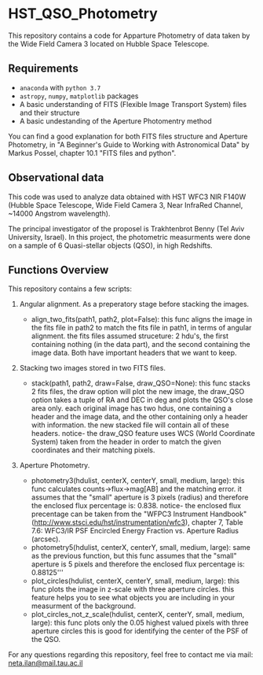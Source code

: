 # HST_QSO_Photometry

This repository contains a code for Apparture Photometry of data taken by the Wide Field Camera 3 located on Hubble Space Telescope. 

## Requirements

* `anaconda` with `python 3.7`
* `astropy`, `numpy`, `matplotlib` packages
* A basic understanding of FITS (Flexible Image Transport System) files and their structure
* A basic undestanding of the Aperture Photomentry method

You can find a good explanation for both FITS files structure and Aperture Photometry, in "A Beginner's Guide to Working with Astronomical Data" by Markus Possel, chapter 10.1 "FITS files and python".

## Observational data

This code was used to analyze data obtained with HST WFC3 NIR F140W (Hubble Space Telescope, Wide Field Camera 3, Near InfraRed Channel, ~14000 Angstrom wavelength). 

The principal investigator of the proposel is Trakhtenbrot Benny (Tel Aviv University, Israel).
In this project, the photometric measurments were done on a sample of 6 Quasi-stellar objects (QSO), in high Redshifts.

## Functions Overview

This repository contains a few scripts:

1. Angular alignment. As a preperatory stage before stacking the images.
    * align_two_fits(path1, path2, plot=False):
        this func aligns the image in the fits file in path2 to match the fits file in path1, in terms of angular alignment.
        the fits files assumed struceture: 2 hdu's, the first containing nothing (in the data part), and the second containing the image data. 
        Both have important headers that we want to keep.
    
2. Stacking two images stored in two FITS files. 
    * stack(path1, path2, draw=False, draw_QSO=None):
        this func stacks 2 fits files, the draw option will plot the new image, 
        the draw_QSO option takes a tuple of RA and DEC in deg and plots the QSO's close area only.
        each original image has two hdus, one containing a header and the image data, and the other containing only a header with information.
        the new stacked file will contain all of these headers.
        notice- the draw_QSO feature uses WCS (World Coordinate System) taken from the header in order to match the given coordinates and
        their matching pixels.

3. Aperture Photometry. 
   * photometry3(hdulist, centerX, centerY, small, medium, large):
       this func calculates counts->flux->mag[AB] and the matching error.
       it assumes that the "small" aperture is 3 pixels (radius) and
       therefore the enclosed flux percentage is: 0.838.
       notice- the enclosed flux precentage can be taken from the "WFPC3 Instrument Handbook"
       (http://www.stsci.edu/hst/instrumentation/wfc3), chapter 7, Table 7.6: WFC3/IR PSF Encircled Energy Fraction vs. Aperture Radius
       (arcsec).
   * photometry5(hdulist, centerX, centerY, small, medium, large):
       same as the previous function, but this func assumes that the "small" aperture is 5 pixels and
       therefore the enclosed flux percentage is: 0.88125'''
   * plot_circles(hdulist, centerX, centerY, small, medium, large):
       this func plots the image in z-scale with three aperture circles.
       this feature helps you to see what objects you are including in your measurment of the background.
   * plot_circles_not_z_scale(hdulist, centerX, centerY, small, medium, large):
       this func plots only the 0.05 highest valued pixels with three aperture circles
       this is good for identifying the center of the PSF of the QSO.


For any questions regarding this repository, feel free to contact me via mail: neta.ilan@mail.tau.ac.il


